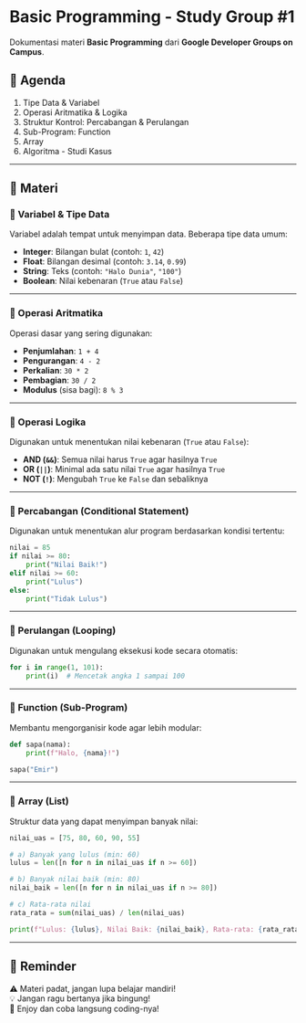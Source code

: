 # Basic Programming - Study Group #1

Dokumentasi materi **Basic Programming** dari **Google Developer Groups on Campus**.

## 📌 Agenda
1. Tipe Data & Variabel
2. Operasi Aritmatika & Logika
3. Struktur Kontrol: Percabangan & Perulangan
4. Sub-Program: Function
5. Array
6. Algoritma - Studi Kasus

---

## 📝 Materi
### 🔹 Variabel & Tipe Data
Variabel adalah tempat untuk menyimpan data. Beberapa tipe data umum:
- **Integer**: Bilangan bulat (contoh: `1`, `42`)
- **Float**: Bilangan desimal (contoh: `3.14`, `0.99`)
- **String**: Teks (contoh: `"Halo Dunia"`, `"100"`)
- **Boolean**: Nilai kebenaran (`True` atau `False`)

---

### 🔹 Operasi Aritmatika
Operasi dasar yang sering digunakan:
- **Penjumlahan**: `1 + 4`
- **Pengurangan**: `4 - 2`
- **Perkalian**: `30 * 2`
- **Pembagian**: `30 / 2`
- **Modulus** (sisa bagi): `8 % 3`

---

### 🔹 Operasi Logika
Digunakan untuk menentukan nilai kebenaran (`True` atau `False`):
- **AND (`&&`)**: Semua nilai harus `True` agar hasilnya `True`
- **OR (`||`)**: Minimal ada satu nilai `True` agar hasilnya `True`
- **NOT (`!`)**: Mengubah `True` ke `False` dan sebaliknya

---

### 🔹 Percabangan (Conditional Statement)
Digunakan untuk menentukan alur program berdasarkan kondisi tertentu:

```python
nilai = 85
if nilai >= 80:
    print("Nilai Baik!")
elif nilai >= 60:
    print("Lulus")
else:
    print("Tidak Lulus")
```

---

### 🔹 Perulangan (Looping)
Digunakan untuk mengulang eksekusi kode secara otomatis:

```python
for i in range(1, 101):
    print(i)  # Mencetak angka 1 sampai 100
```

---

### 🔹 Function (Sub-Program)
Membantu mengorganisir kode agar lebih modular:

```python
def sapa(nama):
    print(f"Halo, {nama}!")

sapa("Emir")
```

---

### 🔹 Array (List)
Struktur data yang dapat menyimpan banyak nilai:

```python
nilai_uas = [75, 80, 60, 90, 55]

# a) Banyak yang lulus (min: 60)
lulus = len([n for n in nilai_uas if n >= 60])

# b) Banyak nilai baik (min: 80)
nilai_baik = len([n for n in nilai_uas if n >= 80])

# c) Rata-rata nilai
rata_rata = sum(nilai_uas) / len(nilai_uas)

print(f"Lulus: {lulus}, Nilai Baik: {nilai_baik}, Rata-rata: {rata_rata}")
```

---

## 🚀 Reminder
⚠️ Materi padat, jangan lupa belajar mandiri!  
💡 Jangan ragu bertanya jika bingung!  
🎯 Enjoy dan coba langsung coding-nya!  
